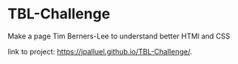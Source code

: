 # TBL-Challenge

Make a page Tim Berners-Lee to understand better HTMl and CSS

link to project: https://jpalluel.github.io/TBL-Challenge/. 
